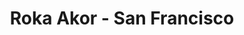---
layout: place
title: "Roka Akor - San Francisco"
permalink: /california/san-francisco/roka-akor-san-francisco.html
stateAbbr: CA
stateName: California
cityName: San Francisco
place_id: ChIJS87mHCiBhYARiPE2_wqmEr4
photos:
  - name: >-
      places/ChIJS87mHCiBhYARiPE2_wqmEr4/photos/AeeoHcKwmhLCucbmRsJ7uNi--C-sWC5YgHEg5Q23v96yNCoLF8Tz8DvdoRop1c1xq4Bmx9JXIv-Ga0KQtsgSAqoX4dsbfyQlOrS8wOixGhC0CJMKNlqP7p8YIF1gIgr19lgKM6un9XLEKs2mmJV057chtiGHGBOs3anBn_L88EIL1Gtx03A2rDQCaUL2qCnBQ4lgOUjPFqdfBHIpBO2nCuqDmX8rxEYrlzcPo3YOMJ5CzVh-WBRb65F9b-Y11R-snSKJsLlHUOMee4W2fjp-5Z3uXFWTzOGpH_wifYb5T_Xvroia1w
    widthPx: 1800
    heightPx: 1200
    authorAttributions:
      - displayName: Roka Akor - San Francisco
        uri: https://maps.google.com/maps/contrib/108618732622405162064
        photoUri: >-
          https://lh3.googleusercontent.com/a-/ALV-UjUI06R0VVk_qIjaGiaQCcWo4y85IDemuu4UN4gDsvZPDC68p3Gb=s100-p-k-no-mo
    flagContentUri: >-
      https://www.google.com/local/imagery/report/?cb_client=maps_api_places.places_api&image_key=!1e10!2sAF1QipPnoquHjqHVPUM8XJ1Fhu1EM307Ly4QIcL91IjE&hl=en-US
    googleMapsUri: >-
      https://www.google.com/maps/place//data=!3m4!1e2!3m2!1sAF1QipPnoquHjqHVPUM8XJ1Fhu1EM307Ly4QIcL91IjE!2e10!4m2!3m1!1s0x808581281ce6ce4b:0xbe12a60aff36f188
  - name: >-
      places/ChIJS87mHCiBhYARiPE2_wqmEr4/photos/AeeoHcL2eWvqkCAAAqAkaUWczpgDdUhIwVVAleKEqjPwRvDt0ig7K21MSj48qD5_5qDwCbPfTEcebwcnrNw2EBfbZqS1Mty6Nj_NYRh9QZs3diY16v57SiMBi5vwI_ybwnnPJOXKgiaF-Z-u7M1_hl1Gv6LmiO3hsQlrRHXD_WKIj6a0IsOTvWBhWElf4mtxyIZRxiC0zaJsXM-7pl7Zv2WrF9bQsVLSnU0xlYhzGTfzIp1H5bcBnUKJIs-lyJbv2kBxc3Ya5ZngaUgoARlPxZsBejhhhB3nglwrFyhxr2QgBAFkNQ
    widthPx: 4800
    heightPx: 3200
    authorAttributions:
      - displayName: Roka Akor - San Francisco
        uri: https://maps.google.com/maps/contrib/108618732622405162064
        photoUri: >-
          https://lh3.googleusercontent.com/a-/ALV-UjUI06R0VVk_qIjaGiaQCcWo4y85IDemuu4UN4gDsvZPDC68p3Gb=s100-p-k-no-mo
    flagContentUri: >-
      https://www.google.com/local/imagery/report/?cb_client=maps_api_places.places_api&image_key=!1e10!2sAF1QipPCIpj84QZhXi4KHNiyhojVJNkVr1gubOwLHIMY&hl=en-US
    googleMapsUri: >-
      https://www.google.com/maps/place//data=!3m4!1e2!3m2!1sAF1QipPCIpj84QZhXi4KHNiyhojVJNkVr1gubOwLHIMY!2e10!4m2!3m1!1s0x808581281ce6ce4b:0xbe12a60aff36f188
  - name: >-
      places/ChIJS87mHCiBhYARiPE2_wqmEr4/photos/AeeoHcIQHw7fMc7FC1aCGwuUK9MOuB1sb1pjI4UMrFLMSaBs-43hOLFoa3M_D9Dv945pwmfXqcCu_Nn4hYug1xeUNcL5Wrx8uVhd38IN1lj4cfjDLcIjHCKv8tA5cZmkfDCamUQacDHFgs-qOU3dBnZvg1YNUujCkVXV5Q9mF3aHepbsawrbaN9ZY4Qst3_pev9phdKQDMOd-K_SB6-YlgYG5u73KSVlb6LU6d4OzaiIWcaMtrwJDMaMjDB7ciRwSit6AZV1ZWMMpcQqt82NVPtlZvBrnfVntZzIdC-3A1ez8vIQ3cqW40GWQ5egt9_dopzxImSNXYe4em-W2339ei1F7k2fzIqOFBhyvuVToZMVB0x8WzKy2nSqEOpMmSS7W0WpYeCNzJZQrDH2l2qi8leB8iTjzETvLvuwDt6SD1SgEjd-pw
    widthPx: 3875
    heightPx: 2571
    authorAttributions:
      - displayName: Peter Helmenstine
        uri: https://maps.google.com/maps/contrib/116615399583299452992
        photoUri: >-
          https://lh3.googleusercontent.com/a-/ALV-UjU_TpItPT42rlClAgRHTiZTNrY8zn7LmItppgvwzajpmJaR1CEl=s100-p-k-no-mo
    flagContentUri: >-
      https://www.google.com/local/imagery/report/?cb_client=maps_api_places.places_api&image_key=!1e10!2sCIHM0ogKEICAgMDwyOqoOQ&hl=en-US
    googleMapsUri: >-
      https://www.google.com/maps/place//data=!3m4!1e2!3m2!1sCIHM0ogKEICAgMDwyOqoOQ!2e10!4m2!3m1!1s0x808581281ce6ce4b:0xbe12a60aff36f188
  - name: >-
      places/ChIJS87mHCiBhYARiPE2_wqmEr4/photos/AeeoHcIvlkbYSSjS3kXQug_Tem9qN2I9y7IBL6FpIdYW5oAisBYCg4akYmhc34ZJZRHViqXW3pPNuw5IrW9qml1jWTwmUmHuXqhSoayd_UasweVvxOhscNzcD_Y0k5pYgWUejqHmy3VbgKwtFONDCFY-c6ZWoj-OowGa9a6KhizQGy43Jx6qj9MDIdics-iQn1kv9t3IW1qdcQPgdu3u0G_daNvtWVJGHJoUmEkeM-w6XF34aFXcQc1CL1PIKWbdTK8lvYQqNrxp6LhtuXAWUqAz5HMkucFtnPx819BHEjXX0jNj1A
    widthPx: 1215
    heightPx: 1800
    authorAttributions:
      - displayName: Roka Akor - San Francisco
        uri: https://maps.google.com/maps/contrib/108618732622405162064
        photoUri: >-
          https://lh3.googleusercontent.com/a-/ALV-UjUI06R0VVk_qIjaGiaQCcWo4y85IDemuu4UN4gDsvZPDC68p3Gb=s100-p-k-no-mo
    flagContentUri: >-
      https://www.google.com/local/imagery/report/?cb_client=maps_api_places.places_api&image_key=!1e10!2sAF1QipMPvcqOfcQAHBNAm_vgMwFpcJ6pRKCJgtBqEDVR&hl=en-US
    googleMapsUri: >-
      https://www.google.com/maps/place//data=!3m4!1e2!3m2!1sAF1QipMPvcqOfcQAHBNAm_vgMwFpcJ6pRKCJgtBqEDVR!2e10!4m2!3m1!1s0x808581281ce6ce4b:0xbe12a60aff36f188
  - name: >-
      places/ChIJS87mHCiBhYARiPE2_wqmEr4/photos/AeeoHcJRTliSIinJBBR2zFJ7LirT7I3PcsB3ukn3FNP38Y95KVzeiMXdfvUgLGBKiK0DJeGr-nknBqYJzNkN83Zjeu9BwXXDXfN1AlwyBV8x2jl-at0NhaaKasxVxB07dsyTpz4WtGEMDzVvsr-ST_xzFhAke7nvWb50oFUnvghWHH5zxZcXP4UemR8bgt6TS7pL8HeA-C9yuCSScDGUAsaFQtQr1cpzKCVLec2xR0WwmH0TsPgIPdseNwz1KqSO8RzmvTnNp6mdjSS94fvJeZYoFdHJa0-eJKzWoqecmaeYU0Vd0A
    widthPx: 1800
    heightPx: 1200
    authorAttributions:
      - displayName: Roka Akor - San Francisco
        uri: https://maps.google.com/maps/contrib/108618732622405162064
        photoUri: >-
          https://lh3.googleusercontent.com/a-/ALV-UjUI06R0VVk_qIjaGiaQCcWo4y85IDemuu4UN4gDsvZPDC68p3Gb=s100-p-k-no-mo
    flagContentUri: >-
      https://www.google.com/local/imagery/report/?cb_client=maps_api_places.places_api&image_key=!1e10!2sAF1QipODaYhxHtyjPi4Qx3iVjoWHCkqciNCSO6qde57Q&hl=en-US
    googleMapsUri: >-
      https://www.google.com/maps/place//data=!3m4!1e2!3m2!1sAF1QipODaYhxHtyjPi4Qx3iVjoWHCkqciNCSO6qde57Q!2e10!4m2!3m1!1s0x808581281ce6ce4b:0xbe12a60aff36f188
  - name: >-
      places/ChIJS87mHCiBhYARiPE2_wqmEr4/photos/AeeoHcI_4VVjyUvDIM_jYo3tzLeAB8SglqQXJTSCGmLnIayqAxzQ4lq6lnwbf_2-mX9f9ZpAF1WmlLUAVkysT6-Tf3wCZEfC-xKlSToa9Jjjzf_PqMt88H1eonHUetz0AFNUpg6H8jznOHNSZr9Glvm3ioGurTCxVTtCetovBg23cOfy2D-5PCoNcwGgCRI7uNB2zaMweeev3V2Palnvkhv3tuzxdpkN-kkhbj9u4Cec2rY15aDVyO7QZDzSEi3i4pJHuoPqL0tkQApgPHDi1ZW6btDjuNrRdoU64fe4velJV3zYiZSI9MgBvV9q38c8iRHqSvvvR_q9yZtOhu-aX-OhE-CuCSfsOeWFDrFq351E6br_jw1lIQmKHqxIxfHRy4BWUeIAISYhjzUo4L9YAcRsTFcFg4eI2ptfu6hdQtan7u_P1g
    widthPx: 3000
    heightPx: 4000
    authorAttributions:
      - displayName: Anna P
        uri: https://maps.google.com/maps/contrib/106610848622642100243
        photoUri: >-
          https://lh3.googleusercontent.com/a-/ALV-UjVPJXUOkJKG0mcZGDwMLyhqmI0YIkrVpfiy9iyXLeCBx-yUj4DWew=s100-p-k-no-mo
    flagContentUri: >-
      https://www.google.com/local/imagery/report/?cb_client=maps_api_places.places_api&image_key=!1e10!2sCIHM0ogKEICAgICn3NDBUQ&hl=en-US
    googleMapsUri: >-
      https://www.google.com/maps/place//data=!3m4!1e2!3m2!1sCIHM0ogKEICAgICn3NDBUQ!2e10!4m2!3m1!1s0x808581281ce6ce4b:0xbe12a60aff36f188
  - name: >-
      places/ChIJS87mHCiBhYARiPE2_wqmEr4/photos/AeeoHcJH7no8mQ1PDjlEvPrEmi0Tm2TkZwvaoeEJ5OXcTzefdGo6n3_8bODpedl6Y7VBGtV5c85IdSV1SuWR98mdXCiin2VnhYVzf43JenPbXZPemanpI1BnztMzL-gXuhC5aBtPBda3iu-g6YCiSspcOok4IbkcQhBuylljrotprv4kSTeq5WClLHClhFDXgg65y6yYmDcZ7hdUUpCvYk3JSi11CbdFyJcye7TIFAxRsRrZnLRK831sPSCjrmfcvURSvanFV4OQzhvApsyAGJa5PCLRT4FfTudzCCDfIlJkFv7cMWoEBddmIeD2wANcAGH5-vOVPgXqhHOvbEKoqpCTNFjkmeEMBb5bbY9ngGAJWMIBRclf2-LZSfZI7Ocv2lk7yc5Lk1bW_70tbLBI6Udg0HuGupGWCGw1ZmMzmIENndk
    widthPx: 3024
    heightPx: 4032
    authorAttributions:
      - displayName: Rafael Dietrich
        uri: https://maps.google.com/maps/contrib/114084515627820034859
        photoUri: >-
          https://lh3.googleusercontent.com/a/ACg8ocLj16pjA6QpQO551CGx0N8BSf4PsKZ0CWfhhArT7xB2WOHZbw=s100-p-k-no-mo
    flagContentUri: >-
      https://www.google.com/local/imagery/report/?cb_client=maps_api_places.places_api&image_key=!1e10!2sCIHM0ogKEICAgICn18TXSA&hl=en-US
    googleMapsUri: >-
      https://www.google.com/maps/place//data=!3m4!1e2!3m2!1sCIHM0ogKEICAgICn18TXSA!2e10!4m2!3m1!1s0x808581281ce6ce4b:0xbe12a60aff36f188
  - name: >-
      places/ChIJS87mHCiBhYARiPE2_wqmEr4/photos/AeeoHcJYDK-w62TOdwyNdi9TFlftJh_trlTd9Ky4cluQvMJygukuCr-IOcAI5LQfFmyVrNGNgXg1EEniP-SKA9I6ilxXmiKhDvK6hH_xV4nOFhjB0nkPjQBUyrpHwndzsr2QJtSVkLJn7pPfvQz_x53eG0OVgmImCdHH_uLcItGbsP_lw0Sg165KuWCUe3SikI0x9SVTIAsPOXVB9LoepMIcJbnUWSEhXzE81AgP3hokCg0VDdCASG4jNiiqc-CJGr9J8widmvq_I0dBu6lImbv_CCL_xlyvfpkhgE8dw2EfA2-fpcuA3vTM1dJTzhlHlcWvppSkxVwJVLkliCo9QfGxs9tAq6wFVILHpbSqxdbtCeSKrxeN-kKSVANnH616LdiHTMDORVdf0bMUZ7x2uyEIEzpyL0sBJEmuaaq-2Qk2AemEJA
    widthPx: 2992
    heightPx: 2992
    authorAttributions:
      - displayName: Regina G
        uri: https://maps.google.com/maps/contrib/107319669792595703751
        photoUri: >-
          https://lh3.googleusercontent.com/a/ACg8ocKz-uUx9qQd4TAF2y6dsIroHfiSY323HmEKMhwqnLH-KMTR5g=s100-p-k-no-mo
    flagContentUri: >-
      https://www.google.com/local/imagery/report/?cb_client=maps_api_places.places_api&image_key=!1e10!2sCIHM0ogKEICAgIDjoM_VFg&hl=en-US
    googleMapsUri: >-
      https://www.google.com/maps/place//data=!3m4!1e2!3m2!1sCIHM0ogKEICAgIDjoM_VFg!2e10!4m2!3m1!1s0x808581281ce6ce4b:0xbe12a60aff36f188
  - name: >-
      places/ChIJS87mHCiBhYARiPE2_wqmEr4/photos/AeeoHcL8wUW9hNtlWRscfpy6SnCgP8AhRT6Zg5be0tE6_ofvwNNBqXCj0elKiDkGkCh65vLX-OV3XJDESq83zqVGjwNoziDW9GFot0qD8SPCkO2CTKwo4r8SiUoNhgrEWBOZNI-kyQw8z_WXhkFYnwUh2tlLsjG7sl1R6upD1kitIEyZL3xUGby4pvFGf6n93AcirO5QrA0lgDl6qiGbQz1GEe1W1GkJcX7boN3fBMUYwqU2X3nA6QuQLYeHpcFmF6ozPwRRBn6XtEHAdXn0EMPdkvPScaimaew2AMYyhfpxiigptiVagXAZBUSbzxNYx6SAnpLSDcNZ05TS3BZAzdvsE-i4tLEpM3e27Rdt17iu5KnNMRGKlCZlb9NgDe7wTomQrGhks4tDOlhneerVqrgUPlIkUxcAnww2Nrbz0imysQiCZb_d
    widthPx: 4800
    heightPx: 3600
    authorAttributions:
      - displayName: Tessa Ritchey
        uri: https://maps.google.com/maps/contrib/109248737110560648103
        photoUri: >-
          https://lh3.googleusercontent.com/a-/ALV-UjXe_JAXtzjca4upJ6g-bTG8UomFHZlfsjDX5_X1MuyBcasVHKIN=s100-p-k-no-mo
    flagContentUri: >-
      https://www.google.com/local/imagery/report/?cb_client=maps_api_places.places_api&image_key=!1e10!2sCIHM0ogKEICAgICfh8HZ8AE&hl=en-US
    googleMapsUri: >-
      https://www.google.com/maps/place//data=!3m4!1e2!3m2!1sCIHM0ogKEICAgICfh8HZ8AE!2e10!4m2!3m1!1s0x808581281ce6ce4b:0xbe12a60aff36f188
  - name: >-
      places/ChIJS87mHCiBhYARiPE2_wqmEr4/photos/AeeoHcLR26Faq_RVIyVFYc78EVFON7L4izvMzC0hL-hHdm0n5xfMR8PvkTKYg_W_66zzmny_Q5m8rCj1i6K98DcxHwTZblMkgHH99zNVK4lA04Q6DrvxsEI2RTMdvd5UVNVyR1jPoi8rdIx9tjDtlsLgH11Tx2kRuxQY29p78x5_B1T4x2YoFc8rOLM5Q0Pf4iX4TQEFF3SLOqgUYpKMTep9_sfd0R8AYhxz8w13KrYewrJ4gcfvVOVwEqFOxSUhzE92OC4Szfi6Glij-XCGp8MKTjWRqVdg1EEy1zd-QpP7SuZnN45lUkV9xrH2eRZuF84blIpE3ToQhLPDsrZ4Ts-7qaOIwpUIf7-V64Cl8soR1pBrMimF3CwbkGNS3KQQQ3CLE3wmfLoBV9t-_RaQ4Domvj1aHcR8QSg5HT7fHyCntYQ
    widthPx: 3024
    heightPx: 4032
    authorAttributions:
      - displayName: Dina Reyes
        uri: https://maps.google.com/maps/contrib/109745030582762773260
        photoUri: >-
          https://lh3.googleusercontent.com/a-/ALV-UjVtovWf8RPIOIGL5IEHXYu16ThCDfs6hoi4_T5aKbDYONboqM2wPw=s100-p-k-no-mo
    flagContentUri: >-
      https://www.google.com/local/imagery/report/?cb_client=maps_api_places.places_api&image_key=!1e10!2sCIHM0ogKEICAgMDQmcKHag&hl=en-US
    googleMapsUri: >-
      https://www.google.com/maps/place//data=!3m4!1e2!3m2!1sCIHM0ogKEICAgMDQmcKHag!2e10!4m2!3m1!1s0x808581281ce6ce4b:0xbe12a60aff36f188
address: 801 Montgomery St, San Francisco, CA 94133, USA
street: 801 Montgomery St
city: San Francisco
state: CA
zip: '94133'
country: USA
neighborhood: North Beach
latitude: '37.796470'
longitude: '-122.403724'
accessibility_options:
  wheelchairAccessibleEntrance: true
  wheelchairAccessibleRestroom: true
  wheelchairAccessibleSeating: true
business_status: OPERATIONAL
name: Roka Akor - San Francisco
google_maps_links:
  directionsUri: >-
    https://www.google.com/maps/dir//''/data=!4m7!4m6!1m1!4e2!1m2!1m1!1s0x808581281ce6ce4b:0xbe12a60aff36f188!3e0
  placeUri: https://maps.google.com/?cid=13696191982948774280
  writeAReviewUri: >-
    https://www.google.com/maps/place//data=!4m3!3m2!1s0x808581281ce6ce4b:0xbe12a60aff36f188!12e1
  reviewsUri: >-
    https://www.google.com/maps/place//data=!4m4!3m3!1s0x808581281ce6ce4b:0xbe12a60aff36f188!9m1!1b1
  photosUri: >-
    https://www.google.com/maps/place//data=!4m3!3m2!1s0x808581281ce6ce4b:0xbe12a60aff36f188!10e5
primary_type: Steak House
opening_hours:
  regular: null
  current: null
secondary_opening_hours:
  regular:
    weekdayDescriptions: null
    type: null
  current:
    weekdayDescriptions: null
    type: null
phone: (415) 362-8887
price_level: PRICE_LEVEL_VERY_EXPENSIVE
price_range: $100 &ndash; & up
rating: '4.6'
rating_count: 1271
website: https://www.rokaakor.com/san-francisco/?utm_source=google&utm_medium=Yext
description: >-
  Upscale Japanese restaurant & bar supplying steak, seafood & sushi in a
  contemporary setting.
reviews:
  - name: >-
      places/ChIJS87mHCiBhYARiPE2_wqmEr4/reviews/ChdDSUhNMG9nS0VJQ0FnTURBamVYUHN3RRAB
    relativePublishTimeDescription: 2 months ago
    rating: 5
    text:
      text: >-
        I went here Saturday for a birthday dinner. The staff all around was
        EXCEPTIONAL. The host was super pleasant and made sure we had a cute
        table at a booth. She also took pictures of me and my date. The server
        recommended the most incredible dishes and was really pleasant. The food
        was tasty and fresh. The ambience was really nice also. The staff really
        went above and beyond to make the birthday special. I can’t wait to
        return for the yummy cuisine!
      languageCode: en
    originalText:
      text: >-
        I went here Saturday for a birthday dinner. The staff all around was
        EXCEPTIONAL. The host was super pleasant and made sure we had a cute
        table at a booth. She also took pictures of me and my date. The server
        recommended the most incredible dishes and was really pleasant. The food
        was tasty and fresh. The ambience was really nice also. The staff really
        went above and beyond to make the birthday special. I can’t wait to
        return for the yummy cuisine!
      languageCode: en
    authorAttribution:
      displayName: Jessica Peters
      uri: https://www.google.com/maps/contrib/107166646600689684298/reviews
      photoUri: >-
        https://lh3.googleusercontent.com/a/ACg8ocJr2mhS9FoRms5wD3j8uVfKamIcEoCSwTGWOTFsxNPAmrU7tA=s128-c0x00000000-cc-rp-mo-ba3
    publishTime: '2025-02-11T00:36:09.206232Z'
    flagContentUri: >-
      https://www.google.com/local/review/rap/report?postId=ChdDSUhNMG9nS0VJQ0FnTURBamVYUHN3RRAB&d=17924085&t=1
    googleMapsUri: >-
      https://www.google.com/maps/reviews/data=!4m6!14m5!1m4!2m3!1sChdDSUhNMG9nS0VJQ0FnTURBamVYUHN3RRAB!2m1!1s0x808581281ce6ce4b:0xbe12a60aff36f188
  - name: >-
      places/ChIJS87mHCiBhYARiPE2_wqmEr4/reviews/ChdDSUhNMG9nS0VJQ0FnTUN3NXFpRnhnRRAB
    relativePublishTimeDescription: 3 weeks ago
    rating: 4
    text:
      text: >-
        this place is fun! i came for a birthday dinner and got the omakase
        menu. the dishes are good, but the fish is not excellent. the best dish
        (which was exceptional!!) was the black cod. the staff was wonderful and
        extremely accommodating of dietary restrictions. the presentations were
        also stunning!
      languageCode: en
    originalText:
      text: >-
        this place is fun! i came for a birthday dinner and got the omakase
        menu. the dishes are good, but the fish is not excellent. the best dish
        (which was exceptional!!) was the black cod. the staff was wonderful and
        extremely accommodating of dietary restrictions. the presentations were
        also stunning!
      languageCode: en
    authorAttribution:
      displayName: Abby Romo
      uri: https://www.google.com/maps/contrib/109734467240549812594/reviews
      photoUri: >-
        https://lh3.googleusercontent.com/a-/ALV-UjXVPjq4FKYPnaSw_WJzJHtlVpA4M7LAO7lwA0eI6YiTCIxDvxgXVA=s128-c0x00000000-cc-rp-mo-ba3
    publishTime: '2025-03-18T15:11:37.414661Z'
    flagContentUri: >-
      https://www.google.com/local/review/rap/report?postId=ChdDSUhNMG9nS0VJQ0FnTUN3NXFpRnhnRRAB&d=17924085&t=1
    googleMapsUri: >-
      https://www.google.com/maps/reviews/data=!4m6!14m5!1m4!2m3!1sChdDSUhNMG9nS0VJQ0FnTUN3NXFpRnhnRRAB!2m1!1s0x808581281ce6ce4b:0xbe12a60aff36f188
  - name: >-
      places/ChIJS87mHCiBhYARiPE2_wqmEr4/reviews/ChZDSUhNMG9nS0VJQ0FnSUNfZ3EySE9REAE
    relativePublishTimeDescription: 2 months ago
    rating: 5
    text:
      text: >-
        I really enjoyed all the food here! The sushi and rolls were a fantastic
        way to start—absolutely amazing. The steak was also incredibly
        flavorful. However, the fried chicken and cocktails were just okay
        compared to the other dishes. Def coming back to eat sushi or steak
      languageCode: en
    originalText:
      text: >-
        I really enjoyed all the food here! The sushi and rolls were a fantastic
        way to start—absolutely amazing. The steak was also incredibly
        flavorful. However, the fried chicken and cocktails were just okay
        compared to the other dishes. Def coming back to eat sushi or steak
      languageCode: en
    authorAttribution:
      displayName: Doah Kwon
      uri: https://www.google.com/maps/contrib/102464072043683585801/reviews
      photoUri: >-
        https://lh3.googleusercontent.com/a-/ALV-UjX9s1ThnI0kMx0upL2ZbKZSZzgud1BKWxkwh84VlGaE_xbIoxtuKw=s128-c0x00000000-cc-rp-mo-ba3
    publishTime: '2025-01-14T07:02:20.100811Z'
    flagContentUri: >-
      https://www.google.com/local/review/rap/report?postId=ChZDSUhNMG9nS0VJQ0FnSUNfZ3EySE9REAE&d=17924085&t=1
    googleMapsUri: >-
      https://www.google.com/maps/reviews/data=!4m6!14m5!1m4!2m3!1sChZDSUhNMG9nS0VJQ0FnSUNfZ3EySE9REAE!2m1!1s0x808581281ce6ce4b:0xbe12a60aff36f188
  - name: >-
      places/ChIJS87mHCiBhYARiPE2_wqmEr4/reviews/ChZDSUhNMG9nS0VJQ0FnSUNQMHRxTWVBEAE
    relativePublishTimeDescription: 4 months ago
    rating: 5
    text:
      text: >-
        Stunning grilled meats and fish. The black cod was melt in your mouth,
        with slightly charred sweet ends. Wagyu beef was fatty with a fragrant
        oily mouthfeel that was excellent. All the sushi dishes were great, and
        service was very accommodating to provide the right amount of pieces to
        fit the number of diners on the table.
      languageCode: en
    originalText:
      text: >-
        Stunning grilled meats and fish. The black cod was melt in your mouth,
        with slightly charred sweet ends. Wagyu beef was fatty with a fragrant
        oily mouthfeel that was excellent. All the sushi dishes were great, and
        service was very accommodating to provide the right amount of pieces to
        fit the number of diners on the table.
      languageCode: en
    authorAttribution:
      displayName: Stephanie Tan
      uri: https://www.google.com/maps/contrib/116228909321338746629/reviews
      photoUri: >-
        https://lh3.googleusercontent.com/a/ACg8ocIeMJfPKdJiGKH1cAwfSeOamPv1P0lia3o9lStUBtWkKg0Wj3o=s128-c0x00000000-cc-rp-mo-ba6
    publishTime: '2024-11-22T22:32:53.230453Z'
    flagContentUri: >-
      https://www.google.com/local/review/rap/report?postId=ChZDSUhNMG9nS0VJQ0FnSUNQMHRxTWVBEAE&d=17924085&t=1
    googleMapsUri: >-
      https://www.google.com/maps/reviews/data=!4m6!14m5!1m4!2m3!1sChZDSUhNMG9nS0VJQ0FnSUNQMHRxTWVBEAE!2m1!1s0x808581281ce6ce4b:0xbe12a60aff36f188
  - name: >-
      places/ChIJS87mHCiBhYARiPE2_wqmEr4/reviews/ChdDSUhNMG9nS0VJQ0FnSUNudF9DUnRBRRAB
    relativePublishTimeDescription: 6 months ago
    rating: 4
    text:
      text: >-
        We tried both Happy Hour and dinner in one visit—two very different
        experiences. Overall, the food was solid. The beer was nothing special,
        but the cocktails were great. Happy Hour is a better deal, while dinner
        prices are on the higher side.
      languageCode: en
    originalText:
      text: >-
        We tried both Happy Hour and dinner in one visit—two very different
        experiences. Overall, the food was solid. The beer was nothing special,
        but the cocktails were great. Happy Hour is a better deal, while dinner
        prices are on the higher side.
      languageCode: en
    authorAttribution:
      displayName: Tony Yeung
      uri: https://www.google.com/maps/contrib/112669588050999036318/reviews
      photoUri: >-
        https://lh3.googleusercontent.com/a-/ALV-UjV2TE9i6CqsjfTC4oIW0C1vUfMLHaYrDr2tubMhZL-Lgc7l9MXtkA=s128-c0x00000000-cc-rp-mo-ba6
    publishTime: '2024-10-01T02:51:01.228918Z'
    flagContentUri: >-
      https://www.google.com/local/review/rap/report?postId=ChdDSUhNMG9nS0VJQ0FnSUNudF9DUnRBRRAB&d=17924085&t=1
    googleMapsUri: >-
      https://www.google.com/maps/reviews/data=!4m6!14m5!1m4!2m3!1sChdDSUhNMG9nS0VJQ0FnSUNudF9DUnRBRRAB!2m1!1s0x808581281ce6ce4b:0xbe12a60aff36f188
parking_options:
  paidParkingLot: true
  freeStreetParking: true
  paidStreetParking: true
payment_options:
  acceptsCreditCards: true
  acceptsDebitCards: true
  acceptsCashOnly: false
  acceptsNfc: true
allow_dogs: null
curbside_pickup: true
delivery: true
dine_in: true
good_for_children: false
good_for_groups: true
good_for_sports: false
live_music: false
menu_for_children: false
outdoor_seating: null
reservable: true
restroom: true
serves_beer: true
serves_breakfast: false
serves_brunch: false
serves_cocktails: true
serves_coffee: true
serves_dinner: true
serves_dessert: true
serves_lunch: true
serves_vegetarian_food: null
serves_wine: true
takeout: true

---